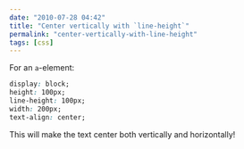 ```yaml
---
date: "2010-07-28 04:42"
title: "Center vertically with `line-height`"
permalink: "center-vertically-with-line-height"
tags: [css]
---
```


For an `a`-element:

```css
display: block;
height: 100px;
line-height: 100px;
width: 200px;
text-align: center;
```

This will make the text center both vertically and horizontally!

